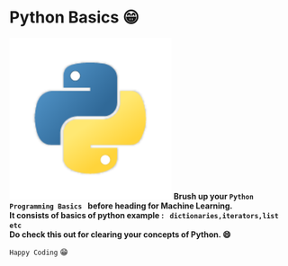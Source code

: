 # Python Basics 😁
<img src="https://raw.githubusercontent.com/github/explore/80688e429a7d4ef2fca1e82350fe8e3517d3494d/topics/python/python.png">
<strong>
Brush up your <code>Python Programming Basics </code> before heading for Machine Learning. <br>
It consists of basics of python example : <code> dictionaries,iterators,list etc </code> <br>
Do check this out for clearing your concepts of Python. 😄
</strong>

<code>Happy Coding</code> 😁
  
  
